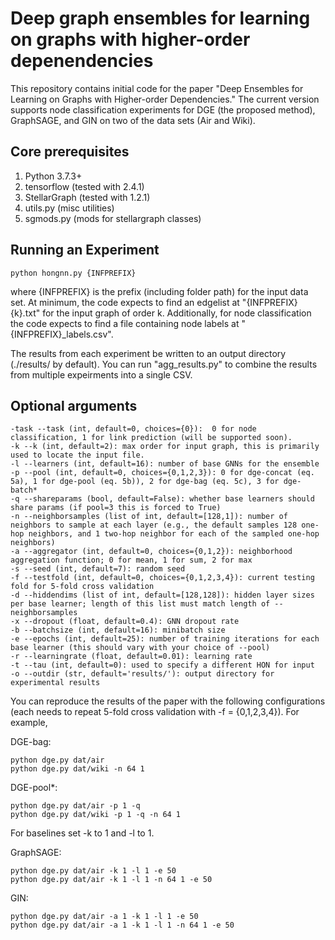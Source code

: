 # Deep graph ensembles for learning on graphs with higher-order depenendencies

This repository contains initial code for the paper "Deep Ensembles for Learning on Graphs with Higher-order Dependencies." The current version supports node classification experiments for DGE (the proposed method), GraphSAGE, and GIN on two of the data sets (Air and Wiki). 

## Core prerequisites
1. Python 3.7.3+
2. tensorflow (tested with 2.4.1)
3. StellarGraph (tested with 1.2.1)
4. utils.py (misc utilities)
5. sgmods.py (mods for stellargraph classes)

## Running an Experiment
```
python hongnn.py {INFPREFIX}
```
where {INFPREFIX} is the prefix (including folder path) for the input data set. At minimum, the code expects to find an edgelist at "{INFPREFIX}{k}.txt" for the input graph of order k. Additionally, for node classification the code expects to find a file containing node labels at "{INFPREFIX}\_labels.csv".

The results from each experiment be written to an output directory (./results/ by default). You can run "agg\_results.py" to combine the results from multiple expeirments into a single CSV.

## Optional arguments
```
-task --task (int, default=0, choices={0}):  0 for node classification, 1 for link prediction (will be supported soon).
-k --k (int, default=2): max order for input graph, this is primarily used to locate the input file.
-l --learners (int, default=16): number of base GNNs for the ensemble
-p --pool (int, default=0, choices={0,1,2,3}): 0 for dge-concat (eq. 5a), 1 for dge-pool (eq. 5b)), 2 for dge-bag (eq. 5c), 3 for dge-batch*
-q --shareparams (bool, default=False): whether base learners should share params (if pool=3 this is forced to True)
-n --neighborsamples (list of int, default=[128,1]): number of neighbors to sample at each layer (e.g., the default samples 128 one-hop neighbors, and 1 two-hop neighbor for each of the sampled one-hop neighbors)
-a --aggregator (int, default=0, choices={0,1,2}): neighborhood aggregation function; 0 for mean, 1 for sum, 2 for max
-s --seed (int, default=7): random seed
-f --testfold (int, default=0, choices={0,1,2,3,4}): current testing fold for 5-fold cross validation
-d --hiddendims (list of int, default=[128,128]): hidden layer sizes per base learner; length of this list must match length of --neighborsamples
-x --dropout (float, default=0.4): GNN dropout rate
-b --batchsize (int, default=16): minibatch size
-e --epochs (int, default=25): number of training iterations for each base learner (this should vary with your choice of --pool)
-r --learningrate (float, default=0.01): learning rate
-t --tau (int, default=0): used to specify a different HON for input
-o --outdir (str, default='results/'): output directory for experimental results
```
You can reproduce the results of the paper with the following configurations (each needs to repeat 5-fold cross validation with -f = {0,1,2,3,4}). For example,

DGE-bag:
```
python dge.py dat/air
python dge.py dat/wiki -n 64 1
```
DGE-pool*:
```
python dge.py dat/air -p 1 -q
python dge.py dat/wiki -p 1 -q -n 64 1
```
For baselines set -k to 1 and -l to 1.

GraphSAGE:
```
python dge.py dat/air -k 1 -l 1 -e 50
python dge.py dat/air -k 1 -l 1 -n 64 1 -e 50
```
GIN:
```
python dge.py dat/air -a 1 -k 1 -l 1 -e 50
python dge.py dat/air -a 1 -k 1 -l 1 -n 64 1 -e 50
```
